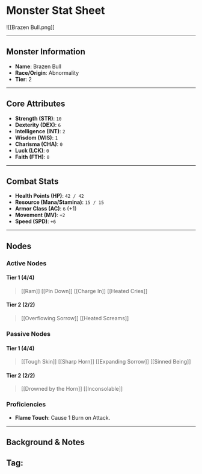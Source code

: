 # Monster Stat Sheet
![[Brazen Bull.png]]

---

## Monster Information
- **Name**: Brazen Bull
- **Race/Origin**: Abnormality
- **Tier**: 2

---

## Core Attributes
- **Strength (STR)**: `10`
- **Dexterity (DEX)**: `6`
- **Intelligence (INT)**: `2`
- **Wisdom (WIS)**: `1`
- **Charisma (CHA)**: `0`
- **Luck (LCK)**: `0`
- **Faith (FTH)**: `0`

---

## Combat Stats
- **Health Points (HP)**: `42 / 42`
- **Resource (Mana/Stamina)**: `15 / 15`
- **Armor Class (AC)**: `6` (+1)
- **Movement (MV)**: `+2`
- **Speed (SPD)**: `+6`
---

## Nodes
### Active Nodes
#### Tier 1 (4/4)

> [[Ram]]
> [[Pin Down]]
> [[Charge In]]
> [[Heated Cries]]

#### Tier 2 (2/2)
> [[Overflowing Sorrow]]
> [[Heated Screams]]
### Passive Nodes
#### Tier 1 (4/4)
> [[Tough Skin]]
> [[Sharp Horn]]
> [[Expanding Sorrow]]
> [[Sinned Being]]

#### Tier 2 (2/2)
> [[Drowned by the Horn]]
> [[Inconsolable]]

### Proficiencies 
- **Flame Touch**: Cause 1 Burn on Attack.

---

## Background & Notes
**Tag**: 
- 
